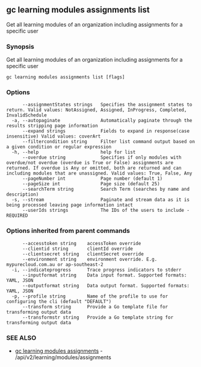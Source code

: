 ## gc learning modules assignments list

Get all learning modules of an organization including assignments for a specific user

### Synopsis

Get all learning modules of an organization including assignments for a specific user

```
gc learning modules assignments list [flags]
```

### Options

```
      --assignmentStates strings   Specifies the assignment states to return. Valid values: NotAssigned, Assigned, InProgress, Completed, InvalidSchedule
  -a, --autopaginate               Automatically paginate through the results stripping page information
      --expand strings             Fields to expand in response(case insensitive) Valid values: coverArt
      --filtercondition string     Filter list command output based on a given condition or regular expression
  -h, --help                       help for list
      --overdue string             Specifies if only modules with overdue/not overdue (overdue is True or False) assignments are returned. If overdue is Any or omitted, both are returned and can including modules that are unassigned. Valid values: True, False, Any
      --pageNumber int             Page number (default 1)
      --pageSize int               Page size (default 25)
      --searchTerm string          Search Term (searches by name and description)
  -s, --stream                     Paginate and stream data as it is being processed leaving page information intact
      --userIds strings            The IDs of the users to include - REQUIRED
```

### Options inherited from parent commands

```
      --accesstoken string    accessToken override
      --clientid string       clientId override
      --clientsecret string   clientSecret override
      --environment string    environment override. E.g. mypurecloud.com.au or ap-southeast-2
  -i, --indicateprogress      Trace progress indicators to stderr
      --inputformat string    Data input format. Supported formats: YAML, JSON
      --outputformat string   Data output format. Supported formats: YAML, JSON
  -p, --profile string        Name of the profile to use for configuring the cli (default "DEFAULT")
      --transform string      Provide a Go template file for transforming output data
      --transformstr string   Provide a Go template string for transforming output data
```

### SEE ALSO

* [gc learning modules assignments](gc_learning_modules_assignments.html)	 - /api/v2/learning/modules/assignments


